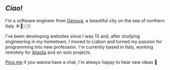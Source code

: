 ## _Ciao!_

I'm a software engineer from [Genova](https://en.wikipedia.org/wiki/Genoa), a beautiful city on the sea of northern Italy ☀️🌊󠁧󠁢󠁥󠁮󠁧🇮🇹 

I've been developing websites since I was 13 and, 󠁢󠁥󠁮󠁧󠁿after studying engineering in my hometown, I moved to Lisbon and turned my passion for programming into new profession. I'm currently based in Italy, working remotely for [Algolia](https://algolia.com) and on solo projects.

[Ping me](mailto:mail@gabrielecanepa.com) if you wanna have a chat, I'm always happy to hear new ideas 👋
